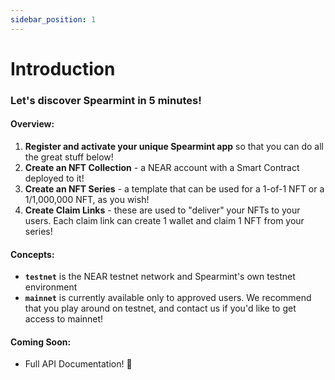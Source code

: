```yaml
---
sidebar_position: 1
---
```


# Introduction

### Let's discover Spearmint in 5 minutes!

#### Overview:
1. **Register and activate your unique Spearmint app** so that you can do all the great stuff below!
2. **Create an NFT Collection** - a NEAR account with a Smart Contract deployed to it!
3. **Create an NFT Series** - a template that can be used for a 1-of-1 NFT or a 1/1,000,000 NFT, as you wish!
4. **Create Claim Links** - these are used to "deliver" your NFTs to your users. Each claim link can create 1 wallet and claim 1 NFT from your series!

#### Concepts:
- **`testnet`** is the NEAR testnet network and Spearmint's own testnet environment
- **`mainnet`** is currently available only to approved users. We recommend that you play around on testnet, and contact us if you'd like to get access to mainnet!

#### Coming Soon:
- Full API Documentation! 🥳
